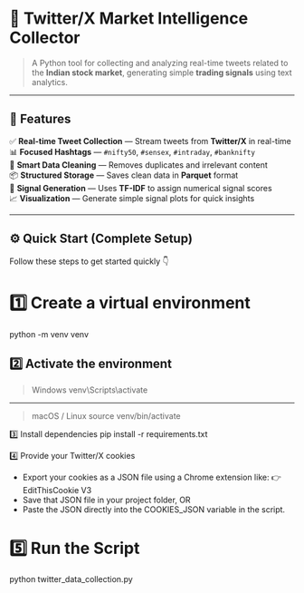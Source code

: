 # 🤖 Twitter/X Market Intelligence Collector

> A Python tool for collecting and analyzing real-time tweets related to the **Indian stock market**, generating simple **trading signals** using text analytics.

---

## 🚀 Features

✅ **Real-time Tweet Collection** — Stream tweets from **Twitter/X** in real-time  
📊 **Focused Hashtags** — `#nifty50`, `#sensex`, `#intraday`, `#banknifty`  
🧹 **Smart Data Cleaning** — Removes duplicates and irrelevant content  
📦 **Structured Storage** — Saves clean data in **Parquet** format  
🧠 **Signal Generation** — Uses **TF-IDF** to assign numerical signal scores  
📈 **Visualization** — Generate simple signal plots for quick insights  

---

## ⚙️ Quick Start (Complete Setup)

Follow these steps to get started quickly 👇
# 1️⃣ Create a virtual environment
python -m venv venv

2️⃣ Activate the environment
---
> Windows
venv\Scripts\activate
---
> macOS / Linux
source venv/bin/activate

3️⃣ Install dependencies
pip install -r requirements.txt

4️⃣ Provide your Twitter/X cookies
   - Export your cookies as a JSON file using a Chrome extension like:
    👉 EditThisCookie V3
   - Save that JSON file in your project folder, OR
   - Paste the JSON directly into the COOKIES_JSON variable in the script.

# 5️⃣ Run the Script
python twitter_data_collection.py
